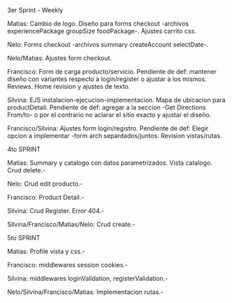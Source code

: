 3er Sprint - Weekly 

Matias: Cambio de logo. Diseño para forms checkout -archivos experiencePackage groupSize foodPackage-. Ajustes carrito css.

Nelo: Forms checkout -archivos summary createAccount selectDate-.

Nelo/Matias: Ajustes form checkout. 

Francisco: Form de carga producto/servicio. Pendiente de def: mantener diseño con variantes respecto a login/register o ajustar a los mismos. Reviews. Home revision y ajustes de texto.

Silvina: EJS instalacion-ejecucion-implementacion. Mapa de ubicacion para productDetail. Pendiente de def: agregar a la seccion -Get Directions From/to- o por el contrario no aclarar el sitio exacto y ajustar el diseño.

Francisco/Silvina: Ajustes form login/registro. Pendiente de def: Elegir opcion a implementar -form arch separdados/juntos. Revision vistas/rutas.


4to SPRINT

Matias: Summary y catalogo con datos parametrizados. Vista catalogo. Crud delete.-

Nelo: Crud edit producto.-

Francisco: Product Detail.-

Silvina: Crud Register. Error 404.-

Silvina/Francisco/Matias/Nelo: Crud create.-


5to SPRINT

Matias: Profile vista y css.-

Francisco: middlewares session cookies.-

Silvina: middlewares loginValidation, registerValidation.-

Nelo/Silvina/Francisco/Matias: Implementacion rutas.-




